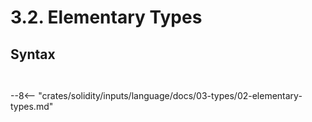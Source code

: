 <!-- This file is generated automatically by infrastructure scripts. Please don't edit by hand. -->

# 3.2. Elementary Types

## Syntax

```{ .ebnf #ElementaryType }

```

<pre ebnf-snippet="ElementaryType" style="display: none;"><a href="#ElementaryType"><span class="k">ElementaryType</span></a><span class="o"> = </span><a href="../../01-file-structure/08-keywords#BoolKeyword"><span class="k">BOOL_KEYWORD</span></a><br /><span class="o">               | </span><a href="../../01-file-structure/08-keywords#ByteKeyword"><span class="k">BYTE_KEYWORD</span></a><span class="o"> </span><span class="cm">(* Deprecated in 0.8.0 *)</span><br /><span class="o">               | </span><a href="../../01-file-structure/08-keywords#StringKeyword"><span class="k">STRING_KEYWORD</span></a><br /><span class="o">               | </span><a href="#AddressType"><span class="k">AddressType</span></a><br /><span class="o">               | </span><a href="../../01-file-structure/08-keywords#BytesKeyword"><span class="k">BYTES_KEYWORD</span></a><br /><span class="o">               | </span><a href="../../01-file-structure/08-keywords#IntKeyword"><span class="k">INT_KEYWORD</span></a><br /><span class="o">               | </span><a href="../../01-file-structure/08-keywords#UintKeyword"><span class="k">UINT_KEYWORD</span></a><br /><span class="o">               | </span><a href="../../01-file-structure/08-keywords#FixedKeyword"><span class="k">FIXED_KEYWORD</span></a><br /><span class="o">               | </span><a href="../../01-file-structure/08-keywords#UfixedKeyword"><span class="k">UFIXED_KEYWORD</span></a><span class="o">;</span></pre>

```{ .ebnf #AddressType }

```

<pre ebnf-snippet="AddressType" style="display: none;"><a href="#AddressType"><span class="k">AddressType</span></a><span class="o"> = </span><a href="../../01-file-structure/08-keywords#AddressKeyword"><span class="k">ADDRESS_KEYWORD</span></a><br /><span class="o">              </span><a href="../../01-file-structure/08-keywords#PayableKeyword"><span class="k">PAYABLE_KEYWORD</span></a><span class="o">?</span><span class="o">;</span></pre>

--8<-- "crates/solidity/inputs/language/docs/03-types/02-elementary-types.md"
